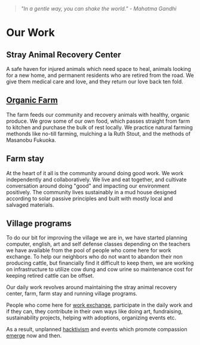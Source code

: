 <!--

Title: Our initiatives to help animals and other people who help animals.

-->

><i>"In a gentle way, you can shake the world." - Mahatma Gandhi</i>

Our Work
=========

## Stray Animal Recovery Center 
A safe haven for injured animals which need space to heal, animals looking for a new home, and permanent residents who are retired from the road. We give them medical care and love, and they return our love back ten fold.

## [Organic Farm](/?p=farm)
The farm feeds our community and recovery animals with healthy, organic produce. We grow some of our own food, which passes straight from farm to kitchen and purchase the bulk of rest locally. We practice natural farming methonds like no-till farming, mulching a la Ruth Stout, and the methods of Masanobu Fukuoka.  

## Farm stay
At the heart of it all is the community around doing good work. We work independently and collaboratively. We live and eat together, and cultivate conversation around doing "good" and impacting our environment positively. The community lives sustainably in a mud house designed according to solar passive principles and built with mostly local and salvaged materials.

## Village programs
To do our bit for improving the village we are in, we have started planning computer, english, art and self defense classes depending on the teachers we have available from the pool of people who come here for work exchange. To help our neighbors who do not want to abandon their non producing cattle, but financially find it difficult to keep them, we are working on infrastructure to utilize cow dung and cow urine so maintenance cost for keeping retired cattle can be offset. 

Our daily work revolves around maintaining the stray animal recovery center, farm, farm stay and running village programs.

People who come here for [work exchange](/?p=workexchange), participate in the daily work and if they can, they contribute in their own ways like doing art, fundraising, sustainability projects, helping with adoptions, organizing events etc. 

As a result, unplanned [hacktivism](/?p=hacktivism) and events which promote compassion [emerge](https://en.wikipedia.org/wiki/Emergence) now and then.

<!--

### Living with purpose? Sustainable living for good? 

### Products



### Innovation

### Treat on Street
Helping stray animals on the streer

### Cow products

### ad agency

### network for good

### 52 habits book

### Activists for Animals

### jounralism and web support for other non profits

-------------------------

-->
